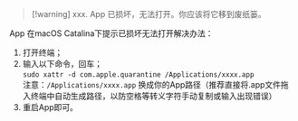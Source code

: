 > [!warning] xxx. App 已损坏，无法打开。你应该将它移到废纸篓。
> 

App 在macOS Catalina下提示已损坏无法打开解决办法：

1. 打开终端；
2. 输入以下命令，回车；  
    `sudo xattr -d com.apple.quarantine /Applications/xxxx.app`  
    注意：`/Applications/xxxx.app` 换成你的App路径（推荐直接将.app文件拖入终端中自动生成路径，以防空格等转义字符手动复制或输入出现错误）
3. 重启App即可。